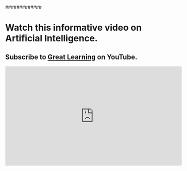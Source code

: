 #############
# Watch this informative video on Artificial Intelligence.
## Subscribe to [Great Learning](https://www.youtube.com/channel/UCObs0kLIrDjX2LLSybqNaEA) on YouTube.

<iframe width="560" height="315" src="https://www.youtube.com/embed/uR2z_6fltW4" frameborder="0" allow="accelerometer; autoplay; encrypted-media; gyroscope; picture-in-picture" allowfullscreen></iframe>
